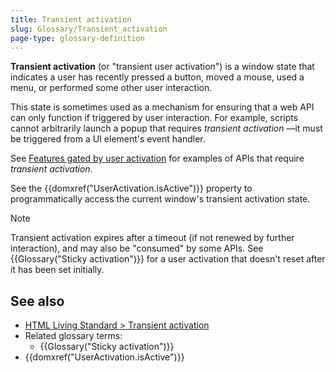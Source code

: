 ```yaml
---
title: Transient activation
slug: Glossary/Transient_activation
page-type: glossary-definition
---
```




**Transient activation** (or "transient user activation") is a window state that indicates a user has recently pressed a button, moved a mouse, used a menu, or performed some other user interaction.

This state is sometimes used as a mechanism for ensuring that a web API can only function if triggered by user interaction.
For example, scripts cannot arbitrarily launch a popup that requires _transient activation_ ⁠—it must be triggered from a UI element's event handler.

See [Features gated by user activation](/Web/Security/User_activation) for examples of APIs that require _transient activation_.

See the {{domxref("UserActivation.isActive")}} property to programmatically access the current window's transient activation state.

> [!NOTE]
> Transient activation expires after a timeout (if not renewed by further interaction), and may also be "consumed" by some APIs. See {{Glossary("Sticky activation")}} for a user activation that doesn't reset after it has been set initially.

## See also

- [HTML Living Standard > Transient activation](https://html.spec.whatwg.org/multipage/interaction.html#transient-activation)
- Related glossary terms:
  - {{Glossary("Sticky activation")}}
- {{domxref("UserActivation.isActive")}}
